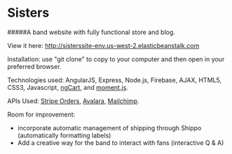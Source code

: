 # Sisters
#####A band website with fully functional store and blog.

View it here: http://sisterssite-env.us-west-2.elasticbeanstalk.com 

Installation: use "git clone" to copy to your computer and then open in your preferred browser.

Technologies used: AngularJS, Express, Node.js, Firebase, AJAX, HTML5, CSS3, Javascript, [ngCart](https://github.com/snapjay/ngCart), and [moment.js](http://momentjs.com/).

APIs Used: [Stripe Orders](https://stripe.com/docs/orders), [Avalara](http://taxratesapi.avalara.com/), [Mailchimp](https://apidocs.mailchimp.com/).


Room for improvement: 
* incorporate automatic management of shipping through Shippo (automatically formatting labels)
* Add a creative way for the band to interact with fans (interactive Q & A)
